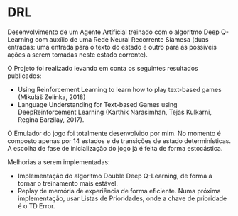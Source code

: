 # DRL
Desenvolvimento de um Agente Artificial treinado com o algoritmo Deep Q-Learning com auxílio de uma Rede Neural Recorrente Siamesa
(duas entradas: uma entrada para o texto do estado e outro para as possíveis ações a serem tomadas neste estado corrente).

O Projeto foi realizado levando em conta os seguintes resultados publicados:
* Using Reinforcement Learning to learn how to play text-based games (Mikuláš Zelinka, 2018)
* Language Understanding for Text-based Games using DeepReinforcement Learning (Karthik Narasimhan, Tejas Kulkarni, Regina    Barzilay, 
  2017).
  
O Emulador do jogo foi totalmente desenvolvido por mim. No momento é composto apenas por 14 estados e de transições de estado
determinísticas. 
A escolha de fase de inicialização do jogo já é feita de forma estocástica.



Melhorias a serem implementadas:
* Implementação do algoritmo Double Deep Q-Learning, de forma a tornar o treinamento mais estável.
* Replay de memória de experiência de forma eficiente. Numa próxima implementação, usar Listas de Prioridades, onde a chave de
  prioridade é o TD Error.





